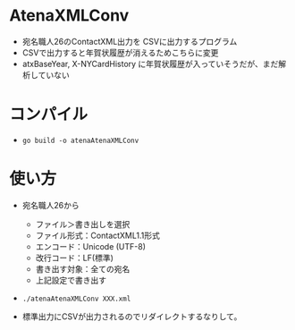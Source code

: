 # AtenaXMLConv

- 宛名職人26のContactXML出力を CSVに出力するプログラム
- CSVで出力すると年賀状履歴が消えるためこちらに変更
- atxBaseYear, X-NYCardHistory に年賀状履歴が入っていそうだが、まだ解析していない

# コンパイル
- `go build -o atenaAtenaXMLConv`

# 使い方

- 宛名職人26から
  - ファイル＞書き出しを選択
  - ファイル形式：ContactXML1.1形式
  - エンコード：Unicode (UTF-8)
  - 改行コード：LF(標準)
  - 書き出す対象：全ての宛名
  - 上記設定で書き出す

- `./atenaAtenaXMLConv XXX.xml`
- 標準出力にCSVが出力されるのでリダイレクトするなりして。
